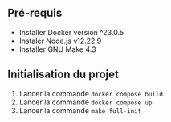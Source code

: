 ## Pré-requis
- Installer Docker version ^23.0.5
- Instaler Node.js v12.22.9
- Installer GNU Make 4.3

## Initialisation du projet
1. Lancer la commande `docker compose build`
2. Lancer la commande `docker compose up`
3. Lancer la commande `make full-init`